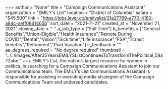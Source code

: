 +++
author = "None"
title = "Campaign Communications Assistant"
organization = "EMILY's List"
location = "District of Columbia"
salary = "$45,500"
link = "https://jobs.lever.co/emilyslist/31a27789-a770-4160-a84c-aeff0861465b"
sort_date = "2021-11-21"
created_at = "November 21, 2021"
closing_date = "-"
a_job_type = ["Full Time"]
b_benefits = ["General Benefits","Union-Eligible","Health Insurance","Remote During COVID","Dental","Vision","Sick time","Life insurance","FSA","Transit benefits","Retirement","Paid Vacation"]
c_feedback = ""
aa_degrees_required = "No degree required"
thumbnail = "../../images/After35YearsEMILYSListContinuesToTransformThePolitical_59a72abe."
+++
EMILY’s List, the nation’s largest resource for women in politics, is searching for a Campaign Communications Assistant to join our Communications team. The EMILY’s List Communications Assistant is responsible for assisting in executing media strategies of the Campaign Communications Team and endorsed candidates.  
